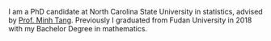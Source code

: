 I am a PhD candidate at North Carolina State University in statistics, advised by [Prof. Minh Tang][Prof. Minh Tang]. Previously I graduated from Fudan University in 2018 with my Bachelor Degree in mathematics.

[Prof. Minh Tang]: https://minh-tang.github.io/
